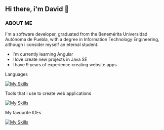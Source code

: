## Hi there, i'm David 👋

### ABOUT ME

I'm a software developer, graduated from the Benemérita Universidad Autónoma de Puebla, with a degree in Information Technology Engineering, although i consider myself an eternal student.

- I'm currently learning Angular
- I love create new projects in Java SE
- I have 9 years of experience creating website apps

Languages 

[![My Skills](https://skillicons.dev/icons?i=ts,php,dart,java)](https://skillicons.dev)

Tools that I use to create web applications

[![My Skills](https://skillicons.dev/icons?i=wordpress,angular,js,html,sass,gcp,mysql,linux,npm,firebase,cloudflare,git)](https://skillicons.dev)

My favourite IDEs

[![My Skills](https://skillicons.dev/icons?i=vscode,webstorm)](https://skillicons.dev)

<!--
**TheMalak/TheMalak** is a ✨ _special_ ✨ repository because its `README.md` (this file) appears on your GitHub profile.

Here are some ideas to get you started:

- 🔭 I’m currently working on ...
- 🌱 I’m currently learning ...
- 👯 I’m looking to collaborate on ...
- 🤔 I’m looking for help with ...
- 💬 Ask me about ...
- 📫 How to reach me: ...
- 😄 Pronouns: ...
- ⚡ Fun fact: ...
-->
